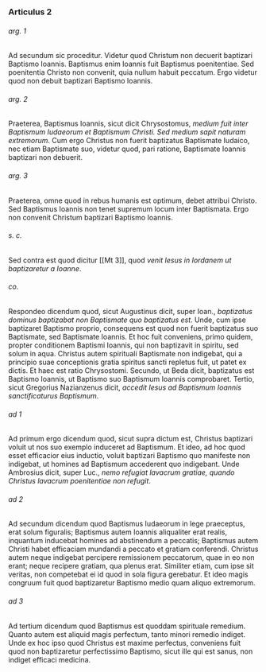 ### Articulus 2

###### arg. 1
Ad secundum sic proceditur. Videtur quod Christum non decuerit baptizari Baptismo Ioannis. Baptismus enim Ioannis fuit Baptismus poenitentiae. Sed poenitentia Christo non convenit, quia nullum habuit peccatum. Ergo videtur quod non debuit baptizari Baptismo Ioannis.

###### arg. 2
Praeterea, Baptismus Ioannis, sicut dicit Chrysostomus, *medium fuit inter Baptismum Iudaeorum et Baptismum Christi. Sed medium sapit naturam extremorum*. Cum ergo Christus non fuerit baptizatus Baptismate Iudaico, nec etiam Baptismate suo, videtur quod, pari ratione, Baptismate Ioannis baptizari non debuerit.

###### arg. 3
Praeterea, omne quod in rebus humanis est optimum, debet attribui Christo. Sed Baptismus Ioannis non tenet supremum locum inter Baptismata. Ergo non convenit Christum baptizari Baptismo Ioannis.

###### s. c.
Sed contra est quod dicitur [[Mt 3]], quod *venit Iesus in Iordanem ut baptizaretur a Ioanne*.

###### co.
Respondeo dicendum quod, sicut Augustinus dicit, super Ioan., *baptizatus dominus baptizabat non Baptismate quo baptizatus est*. Unde, cum ipse baptizaret Baptismo proprio, consequens est quod non fuerit baptizatus suo Baptismate, sed Baptismate Ioannis. Et hoc fuit conveniens, primo quidem, propter conditionem Baptismi Ioannis, qui non baptizavit in spiritu, sed solum in aqua. Christus autem spirituali Baptismate non indigebat, qui a principio suae conceptionis gratia spiritus sancti repletus fuit, ut patet ex dictis. Et haec est ratio Chrysostomi. Secundo, ut Beda dicit, baptizatus est Baptismo Ioannis, ut Baptismo suo Baptismum Ioannis comprobaret. Tertio, sicut Gregorius Nazianzenus dicit, *accedit Iesus ad Baptismum Ioannis sanctificaturus Baptismum*.

###### ad 1
Ad primum ergo dicendum quod, sicut supra dictum est, Christus baptizari voluit ut nos suo exemplo induceret ad Baptismum. Et ideo, ad hoc quod esset efficacior eius inductio, voluit baptizari Baptismo quo manifeste non indigebat, ut homines ad Baptismum accederent quo indigebant. Unde Ambrosius dicit, super Luc., *nemo refugiat lavacrum gratiae, quando Christus lavacrum poenitentiae non refugit*.

###### ad 2
Ad secundum dicendum quod Baptismus Iudaeorum in lege praeceptus, erat solum figuralis; Baptismus autem Ioannis aliqualiter erat realis, inquantum inducebat homines ad abstinendum a peccatis; Baptismus autem Christi habet efficaciam mundandi a peccato et gratiam conferendi. Christus autem neque indigebat percipere remissionem peccatorum, quae in eo non erant; neque recipere gratiam, qua plenus erat. Similiter etiam, cum ipse sit veritas, non competebat ei id quod in sola figura gerebatur. Et ideo magis congruum fuit quod baptizaretur Baptismo medio quam aliquo extremorum.

###### ad 3
Ad tertium dicendum quod Baptismus est quoddam spirituale remedium. Quanto autem est aliquid magis perfectum, tanto minori remedio indiget. Unde ex hoc ipso quod Christus est maxime perfectus, conveniens fuit quod non baptizaretur perfectissimo Baptismo, sicut ille qui est sanus, non indiget efficaci medicina.

